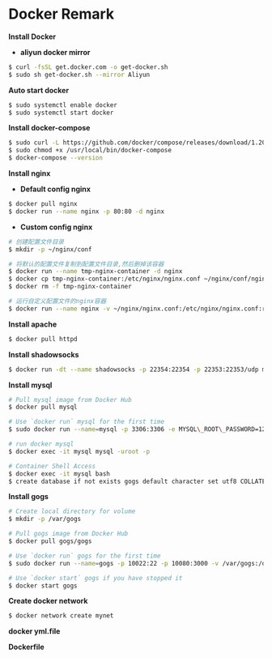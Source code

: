 # Docker Remark

**Install Docker**

- **aliyun docker mirror**

```bash
$ curl -fsSL get.docker.com -o get-docker.sh
$ sudo sh get-docker.sh --mirror Aliyun
```

**Auto start docker**
```bash
$ sudo systemctl enable docker
$ sudo systemctl start docker
```

**Install docker-compose**
```bash
$ sudo curl -L https://github.com/docker/compose/releases/download/1.20.0/docker-compose-`uname -s`-`uname -m` -o /usr/local/bin/docker-compose
$ sudo chmod +x /usr/local/bin/docker-compose
$ docker-compose --version
```

**Install nginx**

- **Default config nginx**

```bash
$ docker pull nginx
$ docker run --name nginx -p 80:80 -d nginx
```

- **Custom config nginx**

```bash
# 创建配置文件目录
$ mkdir -p ~/nginx/conf

# 将默认的配置文件复制到配置文件目录,然后删掉该容器
$ docker run --name tmp-nginx-container -d nginx
$ docker cp tmp-nginx-container:/etc/nginx/nginx.conf ~/nginx/conf/nginx.conf
$ docker rm -f tmp-nginx-container

# 运行自定义配置文件的nginx容器
$ docker run --name nginx -v ~/nginx/nginx.conf:/etc/nginx/nginx.conf:ro -d -p 8080:80 nginx
```

**Install apache**
```bash
$ docker pull httpd
```

**Install shadowsocks**
```bash
$ docker run -dt --name shadowsocks -p 22354:22354 -p 22353:22353/udp mritd/shadowsocks -m "ss-server" -s "-s 0.0.0.0 -p 22354 -m chacha20-ietf -k 密码 --fast-open" -x -e "kcpserver" -k "-t 127.0.0.1:22354 -l :22353 -mode fast2 -dscp 46 -mtu 1350 -crypt salsa20 -datashard 7 -parityshard 3 -interval 10 -key kcp密码"
```

**Install mysql**
```bash
# Pull mysql image from Docker Hub
$ docker pull mysql

# Use `docker run` mysql for the first time
$ sudo docker run --name=mysql -p 3306:3306 -e MYSQL\_ROOT\_PASSWORD=123456 -d mysql --net mynet

# run docker mysql
$ docker exec -it mysql mysql -uroot -p

# Container Shell Access
$ docker exec -it mysql bash
$ create database if not exists gogs default character set utf8 COLLATE utf8_general_ci
```

**Install gogs**
```bash
# Create local directory for volume
$ mkdir -p /var/gogs

# Pull gogs image from Docker Hub
$ docker pull gogs/gogs

# Use `docker run` gogs for the first time
$ sudo docker run --name=gogs -p 10022:22 -p 10080:3000 -v /var/gogs:/data -d gogs/gogs --net mynet

# Use `docker start` gogs if you have stopped it
$ docker start gogs
```

**Create docker network**
```bash
$ docker network create mynet
```

**docker yml.file**

**Dockerfile**
